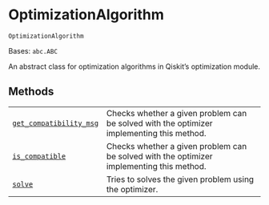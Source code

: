 # OptimizationAlgorithm

<span id="undefined" />

`OptimizationAlgorithm`

Bases: `abc.ABC`

An abstract class for optimization algorithms in Qiskit’s optimization module.

## Methods

|                                                                                                                                                                                                                                                               |                                                                                           |
| ------------------------------------------------------------------------------------------------------------------------------------------------------------------------------------------------------------------------------------------------------------- | ----------------------------------------------------------------------------------------- |
| [`get_compatibility_msg`](qiskit.optimization.algorithms.OptimizationAlgorithm.get_compatibility_msg#qiskit.optimization.algorithms.OptimizationAlgorithm.get_compatibility_msg "qiskit.optimization.algorithms.OptimizationAlgorithm.get_compatibility_msg") | Checks whether a given problem can be solved with the optimizer implementing this method. |
| [`is_compatible`](qiskit.optimization.algorithms.OptimizationAlgorithm.is_compatible#qiskit.optimization.algorithms.OptimizationAlgorithm.is_compatible "qiskit.optimization.algorithms.OptimizationAlgorithm.is_compatible")                                 | Checks whether a given problem can be solved with the optimizer implementing this method. |
| [`solve`](qiskit.optimization.algorithms.OptimizationAlgorithm.solve#qiskit.optimization.algorithms.OptimizationAlgorithm.solve "qiskit.optimization.algorithms.OptimizationAlgorithm.solve")                                                                 | Tries to solves the given problem using the optimizer.                                    |
